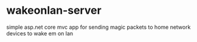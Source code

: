 # wakeonlan-server
simple asp.net core mvc app for sending magic packets to home network devices to wake em on lan
